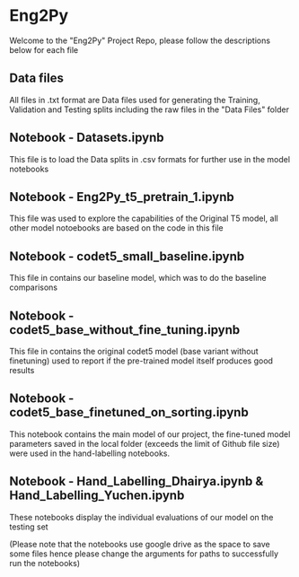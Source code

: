 # Eng2Py
Welcome to the "Eng2Py" Project Repo, please follow the descriptions below for each file

## Data files
All files in .txt format are Data files used for generating the Training, Validation and Testing splits including the raw files in the "Data Files" folder

## Notebook - Datasets.ipynb
This file is to load the Data splits in .csv formats for further use in the model notebooks

## Notebook - Eng2Py_t5_pretrain_1.ipynb
This file was used to explore the capabilities of the Original T5 model, all other model notoebooks are based on the code in this file

## Notebook - codet5_small_baseline.ipynb
This file in contains our baseline model, which was to do the baseline comparisons

## Notebook - codet5_base_without_fine_tuning.ipynb
This file in contains the original codet5 model (base variant without finetuning) used to report if the pre-trained model itself produces good results

## Notebook - codet5_base_finetuned_on_sorting.ipynb
This notebook contains the main model of our project, the fine-tuned model parameters saved in the local folder (exceeds the limit of Github file size) were used in the hand-labelling notebooks.

## Notebook - Hand_Labelling_Dhairya.ipynb & Hand_Labelling_Yuchen.ipynb
These notebooks display the individual evaluations of our model on the testing set

(Please note that the notebooks use google drive as the space to save some files hence please change the arguments for paths to successfully run the notebooks)
